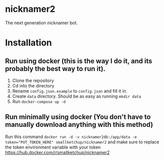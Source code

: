 # nicknamer2
The next generation nicknamer bot.

# Installation
## Run using docker (this is the way I do it, and its probably the best way to run it).

1. Clone the repository
2. Cd into the directory
3. Rename `config.json.example` to `config.json` and fill it in.
4. Create `data` directory. Should be as easy as running `mkdir data`
5. Run `docker-compose up -d`

## Run minimally using docker (You don't have to manually download anything with this method)
Run this command `docker run -d -v nicknamer2db:/app/data -e token="PUT_TOKEN_HERE" smallketchup/nicknamer2` and make sure to replace the token environment variable with your token  
https://hub.docker.com/r/smallketchup/nicknamer2
